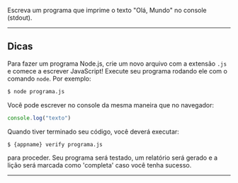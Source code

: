 Escreva um programa que imprime o texto "Olá, Mundo" no console (stdout).

----------------------------------------------------------------------
## Dicas

Para fazer um programa Node.js, crie um novo arquivo com a extensão `.js` e comece a escrever JavaScript! Execute seu programa rodando ele com o comando `node`. Por exemplo:

```sh
$ node programa.js
```

Você pode escrever no console da mesma maneira que no navegador:

```js
console.log("texto")
```

Quando tiver terminado seu código, você deverá executar:

```sh
$ {appname} verify programa.js
```

para proceder. Seu programa será testado, um relatório será gerado e a lição será marcada como 'completa' caso você tenha sucesso.

----------------------------------------------------------------------
